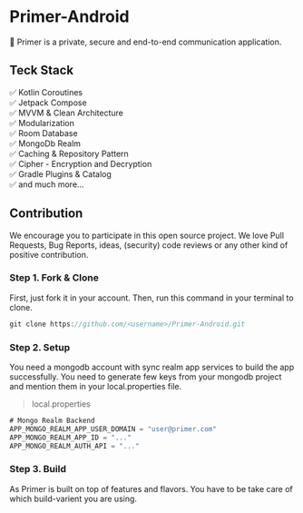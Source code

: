 # Primer-Android
💬 Primer is a private, secure and end-to-end communication application.

## Teck Stack
✅ Kotlin Coroutines\
✅ Jetpack Compose\
✅ MVVM & Clean Architecture\
✅ Modularization\
✅ Room Database\
✅ MongoDb Realm\
✅ Caching & Repository Pattern \
✅ Cipher - Encryption and Decryption\
✅ Gradle Plugins & Catalog\
✅ and much more...

## Contribution
We encourage you to participate in this open source project. We love Pull Requests, Bug Reports, ideas, (security) code reviews or any other kind of positive contribution.

### Step 1. Fork & Clone
First, just fork it in your account. Then, run this command in your terminal to clone.
```groovy
git clone https://github.com/<username>/Primer-Android.git
```


### Step 2. Setup
You need a mongodb account with sync realm app services to build the app successfully. You need to generate few keys from your mongodb project and mention them in your local.properties file.
> local.properties
```groovy
# Mongo Realm Backend
APP_MONGO_REALM_APP_USER_DOMAIN = "user@primer.com"
APP_MONGO_REALM_APP_ID = "..."
APP_MONGO_REALM_AUTH_API = "..."
```

### Step 3. Build
As Primer is built on top of features and flavors. You have to be take care of which build-varient you are using. 

